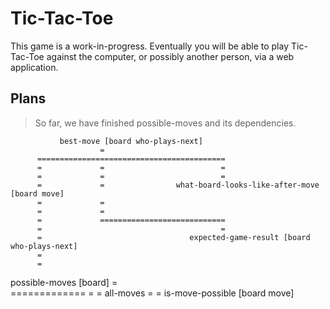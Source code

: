# Tic-Tac-Toe

This game is a work-in-progress. Eventually you will 
be able to play Tic-Tac-Toe against the computer, or 
possibly another person, via a web application.

## Plans

> So far, we have finished possible-moves and its 
> dependencies.

               best-move [board who-plays-next]
                        =
          ==========================================
          =             =                          =
          =             =                          =
          =             =                what-board-looks-like-after-move [board move]
          =             =
          =             =
          =             ============================
          =                                        =
          =                                 expected-game-result [board who-plays-next]
          =                                  
          =                                  
 possible-moves [board]
          =   
       =============
       =           =
  all-moves        =
                   =
        is-move-possible [board move]
